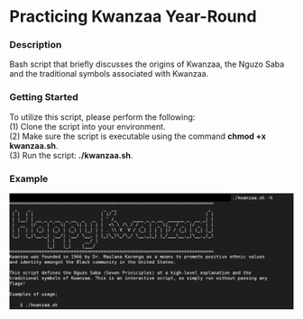 # Practicing Kwanzaa Year-Round

### Description
Bash script that briefly discusses the origins of Kwanzaa, the Nguzo Saba and the traditional symbols associated with Kwanzaa.


### Getting Started
To utilize this script, please perform the following:\
(1) Clone the script into your environment.\
(2) Make sure the script is executable using the command **chmod +x kwanzaa.sh**.\
(3) Run the script: **./kwanzaa.sh**.

### Example
![Kwanzaa Usage](https://github.com/markusewalker/Misc-Bash-Scripts/blob/master/kwanzaa/kwanzaa%20usage.png)
